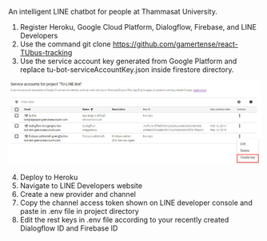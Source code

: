 An intelligent LINE chatbot for people at Thammasat University.

1. Register Heroku, Google Cloud Platform, Dialogflow, Firebase, and LINE Developers
2. Use the command git clone https://github.com/gamertense/react-TUbus-tracking
3. Use the service account key generated from Google Platform and replace tu-bot-serviceAccountKey.json inside firestore directory.

!["Create key on service account key page"](./doc_images/service-account.jpg)

4. Deploy to Heroku
5. Navigate to LINE Developers website
5. Create a new provider and channel
6. Copy the channel access token shown on LINE developer console and paste in .env file in project directory
7. Edit the rest keys in .env file according to your recently created Dialogflow ID and Firebase ID